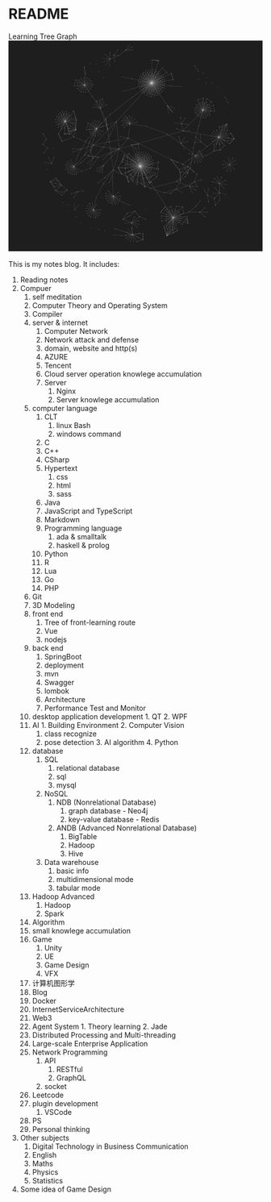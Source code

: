 # README

Learning Tree Graph
![](2022-12-09-01-59-01.png)

This is my notes blog. It includes:

1. Reading notes
2. Compuer
    1. self meditation
    2. Computer Theory and Operating System
    3. Compiler
    4. server & internet
       1. Computer Network
       2. Network attack and defense
       3. domain, website and http(s)
       4. AZURE
       5. Tencent
       6. Cloud server operation knowlege accumulation
       7. Server
          1. Nginx
          2. Server knowlege accumulation
    5. computer language
        1. CLT
           1. linux Bash
           2. windows command
        2. C
        3. C++
        4. CSharp
        5. Hypertext
           1. css
           2. html
           3. sass
        6. Java
        7. JavaScript and TypeScript
        8. Markdown
        9. Programming language
           1. ada & smalltalk
           2. haskell & prolog
        10. Python
        11. R
        12. Lua
        13. Go
        14. PHP
    6. Git
    7. 3D Modeling
    8. front end
       1. Tree of front-learning route
       2. Vue
       3. nodejs
    9. back end
       1. SpringBoot
       2. deployment
       3. mvn
       4. Swagger
       5. lombok
       6. Architecture
       7. Performance Test and Monitor
    10. desktop application development
       1.  QT
       2.  WPF
    11. AI
       1. Building Environment
       2. Computer Vision
          1. class recognize
          2. pose detection
       3. AI algorithm
       4. Python
    12. database
        1.  SQL
            1.  relational database
            2.  sql
            3.  mysql
        2.  NoSQL
            1.  NDB (Nonrelational Database)
                1.  graph database - Neo4j
                2.  key-value database - Redis
            2.  ANDB (Advanced Nonrelational Database)
                1.  BigTable
                2.  Hadoop
                3.  Hive
        3.  Data warehouse
            1.  basic info
            2.  multidimensional mode
            3.  tabular mode
    13. Hadoop Advanced
        1.  Hadoop
        2.  Spark
    14. Algorithm
    15. small knowlege accumulation
    16. Game
        1.  Unity
        2.  UE
        3.  Game Design
        4.  VFX
    17. 计算机图形学
    18. Blog
    19. Docker
    20. InternetServiceArchitecture
    21. Web3
    22. Agent System
       1. Theory learning
       2. Jade
    23. Distributed Processing and Multi-threading
    24. Large-scale Enterprise Application
    25. Network Programming
        1.  API
            1.  RESTful
            2.  GraphQL
        2. socket
    26. Leetcode
    27. plugin development
        1.  VSCode
    28. PS
    29. Personal thinking
3.  Other subjects
    1.  Digital Technology in Business Communication
    2.  English
    3.  Maths
    4.  Physics
    5.  Statistics
4. Some idea of Game Design